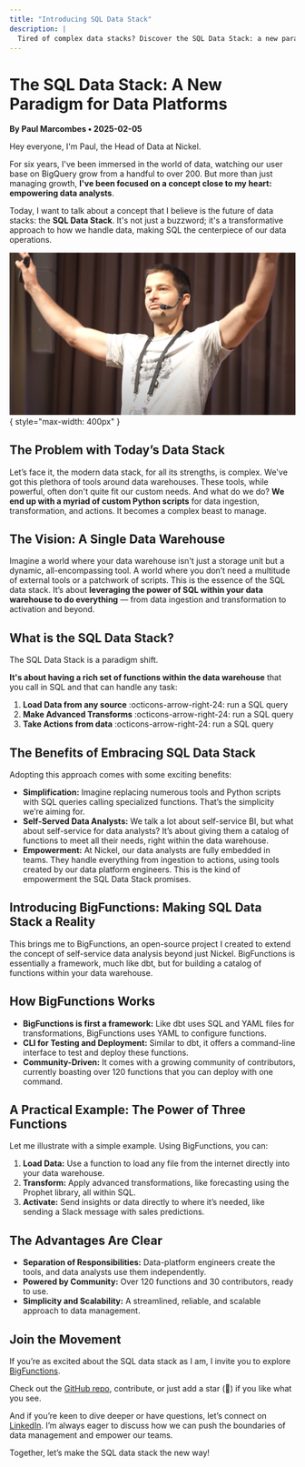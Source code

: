 ```yaml
---
title: "Introducing SQL Data Stack"
description: |
  Tired of complex data stacks? Discover the SQL Data Stack: a new paradigm that uses SQL for data ingestion, transformation, and activation, empowering analysts and simplifying your data workflow
---
```



# The SQL Data Stack: A New Paradigm for Data Platforms

**By Paul Marcombes  •  2025-02-05**

Hey everyone, I'm Paul, the Head of Data at Nickel.

For six years, I've been immersed in the world of data, watching our user base on BigQuery grow from a handful to over 200. But more than just managing growth, **I've been focused on a concept close to my heart: empowering data analysts**.

Today, I want to talk about a concept that I believe is the future of data stacks: the **SQL Data Stack**. It's not just a buzzword; it's a transformative approach to how we handle data, making SQL the centerpiece of our data operations.


![paul introducing sql data stack](../../assets/blog/2025-02-05_introducing_sql_data_stack.png){ style="max-width: 400px" }
<figure markdown="span">
</figure>


## The Problem with Today’s Data Stack

Let’s face it, the modern data stack, for all its strengths, is complex. We've got this plethora of tools around data warehouses. These tools, while powerful, often don't quite fit our custom needs. And what do we do? **We end up with a myriad of custom Python scripts** for data ingestion, transformation, and actions. It becomes a complex beast to manage.

## The Vision: A Single Data Warehouse

Imagine a world where your data warehouse isn't just a storage unit but a dynamic, all-encompassing tool. A world where you don’t need a multitude of external tools or a patchwork of scripts. This is the essence of the SQL data stack. It’s about **leveraging the power of SQL within your data warehouse to do everything** — from data ingestion and transformation to activation and beyond.

## What is the SQL Data Stack?

The SQL Data Stack is a paradigm shift.

**It's about having a rich set of functions within the data warehouse** that you call in SQL and that can handle any task:

1.  **Load Data from any source** :octicons-arrow-right-24: run a SQL query
2.  **Make Advanced Transforms** :octicons-arrow-right-24: run a SQL query
3.  **Take Actions from data** :octicons-arrow-right-24: run a SQL query


## The Benefits of Embracing SQL Data Stack

Adopting this approach comes with some exciting benefits:

*   **Simplification:** Imagine replacing numerous tools and Python scripts with SQL queries calling specialized functions. That’s the simplicity we’re aiming for.
*   **Self-Served Data Analysts:** We talk a lot about self-service BI, but what about self-service for data analysts? It’s about giving them a catalog of functions to meet all their needs, right within the data warehouse.
*   **Empowerment:** At Nickel, our data analysts are fully embedded in teams. They handle everything from ingestion to actions, using tools created by our data platform engineers. This is the kind of empowerment the SQL Data Stack promises.


## Introducing BigFunctions: Making SQL Data Stack a Reality

This brings me to BigFunctions, an open-source project I created to extend the concept of self-service data analysis beyond just Nickel. BigFunctions is essentially a framework, much like dbt, but for building a catalog of functions within your data warehouse.

## How BigFunctions Works

*   **BigFunctions is first a framework:** Like dbt uses SQL and YAML files for transformations, BigFunctions uses YAML to configure functions.
*   **CLI for Testing and Deployment:** Similar to dbt, it offers a command-line interface to test and deploy these functions.
*   **Community-Driven:** It comes with a growing community of contributors, currently boasting over 120 functions that you can deploy with one command.

## A Practical Example: The Power of Three Functions

Let me illustrate with a simple example. Using BigFunctions, you can:

1.  **Load Data:** Use a function to load any file from the internet directly into your data warehouse.
2.  **Transform:** Apply advanced transformations, like forecasting using the Prophet library, all within SQL.
3.  **Activate:** Send insights or data directly to where it’s needed, like sending a Slack message with sales predictions.

## The Advantages Are Clear

*   **Separation of Responsibilities:** Data-platform engineers create the tools, and data analysts use them independently.
*   **Powered by Community:** Over 120 functions and 30 contributors, ready to use.
*   **Simplicity and Scalability:** A streamlined, reliable, and scalable approach to data management.

## Join the Movement

If you’re as excited about the SQL data stack as I am, I invite you to explore [BigFunctions](../../index.md).

Check out the [GitHub repo](https://github.com/unytics/bigfunctions), contribute, or just add a star (🙏) if you like what you see.

And if you’re keen to dive deeper or have questions, let’s connect on [LinkedIn](https://www.linkedin.com/in/paul-marcombes/). I’m always eager to discuss how we can push the boundaries of data management and empower our teams.

Together, let’s make the SQL data stack the new way!
